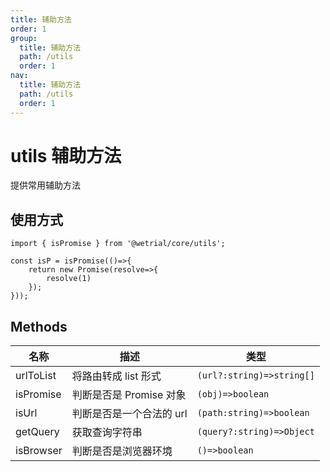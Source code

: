 ```yaml
---
title: 辅助方法
order: 1
group:
  title: 辅助方法
  path: /utils
  order: 1
nav:
  title: 辅助方法
  path: /utils
  order: 1
---
```


# utils 辅助方法

提供常用辅助方法

## 使用方式

```tsx |pure
import { isPromise } from '@wetrial/core/utils';

const isP = isPromise(()=>{
    return new Promise(resolve=>{
        resolve(1)
    });
}));
```

## Methods

| 名称      | 描述                     | 类型                      |
| --------- | ------------------------ | ------------------------- |
| urlToList | 将路由转成 list 形式     | `(url?:string)=>string[]` |
| isPromise | 判断是否是 Promise 对象  | `(obj)=>boolean`          |
| isUrl     | 判断是否是一个合法的 url | `(path:string)=>boolean`  |
| getQuery  | 获取查询字符串           | `(query?:string)=>Object` |
| isBrowser | 判断是否是浏览器环境     | `()=>boolean`             |
